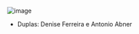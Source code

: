 ![image](https://github.com/DeniseFer/pdm2-241/assets/124710256/d28c51b7-6954-4325-abbc-a7cd3ad2f668)

- Duplas: Denise Ferreira e Antonio Abner 
